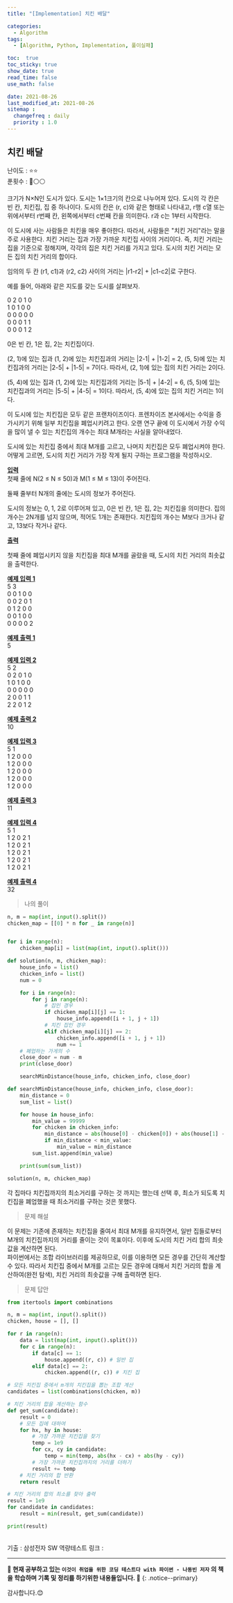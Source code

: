 ```yaml
---
title: "[Implementation] 치킨 배달"

categories:
  - Algorithm
tags:
  - [Algorithm, Python, Implementation, 풀이실패]

toc:  true
toc_sticky: true
show_date: true
read_time: false
use_math: false

date: 2021-08-26
last_modified_at: 2021-08-26
sitemap :
  changefreq : daily
  priority : 1.0
---
```


## 치킨 배달  

난이도 : ⭐⭐  
푼횟수 : 🔴⚪⚪  

크기가 N×N인 도시가 있다. 도시는 1×1크기의 칸으로 나누어져 있다. 도시의 각 칸은 빈 칸, 치킨집, 집 중 하나이다. 도시의 칸은 (r, c)와 같은 형태로 나타내고, r행 c열 또는 위에서부터 r번째 칸, 왼쪽에서부터 c번째 칸을 의미한다. r과 c는 1부터 시작한다.  

이 도시에 사는 사람들은 치킨을 매우 좋아한다. 따라서, 사람들은 "치킨 거리"라는 말을 주로 사용한다. 치킨 거리는 집과 가장 가까운 치킨집 사이의 거리이다. 즉, 치킨 거리는 집을 기준으로 정해지며, 각각의 집은 치킨 거리를 가지고 있다. 도시의 치킨 거리는 모든 집의 치킨 거리의 합이다.  

임의의 두 칸 (r1, c1)과 (r2, c2) 사이의 거리는 |r1-r2| + |c1-c2|로 구한다.  

예를 들어, 아래와 같은 지도를 갖는 도시를 살펴보자.  

0 2 0 1 0  
1 0 1 0 0  
0 0 0 0 0  
0 0 0 1 1  
0 0 0 1 2  

0은 빈 칸, 1은 집, 2는 치킨집이다.  

(2, 1)에 있는 집과 (1, 2)에 있는 치킨집과의 거리는 |2-1| + |1-2| = 2, (5, 5)에 있는 치킨집과의 거리는 |2-5| + |1-5| = 7이다. 따라서, (2, 1)에 있는 집의 치킨 거리는 2이다.  

(5, 4)에 있는 집과 (1, 2)에 있는 치킨집과의 거리는 |5-1| + |4-2| = 6, (5, 5)에 있는 치킨집과의 거리는 |5-5| + |4-5| = 1이다. 따라서, (5, 4)에 있는 집의 치킨 거리는 1이다.  

이 도시에 있는 치킨집은 모두 같은 프랜차이즈이다. 프렌차이즈 본사에서는 수익을 증가시키기 위해 일부 치킨집을 폐업시키려고 한다. 오랜 연구 끝에 이 도시에서 가장 수익을 많이 낼 수 있는  치킨집의 개수는 최대 M개라는 사실을 알아내었다.  

도시에 있는 치킨집 중에서 최대 M개를 고르고, 나머지 치킨집은 모두 폐업시켜야 한다. 어떻게 고르면, 도시의 치킨 거리가 가장 작게 될지 구하는 프로그램을 작성하시오.  

**<u>입력</u>**  
첫째 줄에 N(2 ≤ N ≤ 50)과 M(1 ≤ M ≤ 13)이 주어진다.  

둘째 줄부터 N개의 줄에는 도시의 정보가 주어진다.  

도시의 정보는 0, 1, 2로 이루어져 있고, 0은 빈 칸, 1은 집, 2는 치킨집을 의미한다. 집의 개수는 2N개를 넘지 않으며, 적어도 1개는 존재한다. 치킨집의 개수는 M보다 크거나 같고, 13보다 작거나 같다.  

**<u>출력</u>**  

첫째 줄에 폐업시키지 않을 치킨집을 최대 M개를 골랐을 때, 도시의 치킨 거리의 최솟값을 출력한다.  

**<u>예제 입력 1</u>**  
5 3  
0 0 1 0 0  
0 0 2 0 1  
0 1 2 0 0  
0 0 1 0 0  
0 0 0 0 2  

**<u>예제 출력 1</u>**  
5  

**<u>예제 입력 2</u>**  
5 2  
0 2 0 1 0  
1 0 1 0 0  
0 0 0 0 0  
2 0 0 1 1  
2 2 0 1 2  

**<u>예제 출력 2</u>**  
10  

**<u>예제 입력 3</u>**  
5 1  
1 2 0 0 0  
1 2 0 0 0  
1 2 0 0 0  
1 2 0 0 0  
1 2 0 0 0  

**<u>예제 출력 3</u>**  
11  

**<u>예제 입력 4</u>**  
5 1  
1 2 0 2 1  
1 2 0 2 1  
1 2 0 2 1  
1 2 0 2 1  
1 2 0 2 1  

**<u>예제 출력 4</u>**  
32  

> 나의 풀이  

```python
n, m = map(int, input().split())
chicken_map = [[0] * n for _ in range(n)]


for i in range(n):
    chicken_map[i] = list(map(int, input().split()))

def solution(n, m, chicken_map):
    house_info = list()
    chicken_info = list()
    num = 0

    for i in range(n):
        for j in range(n):
            # 집인 경우
            if chicken_map[i][j] == 1:
                house_info.append([i + 1, j + 1])
            # 치킨 집인 경우
            elif chicken_map[i][j] == 2:
                chicken_info.append([i + 1, j + 1])
                num += 1
    # 폐업하는 가게의 수
    close_door = num - m
    print(close_door)

    searchMinDistance(house_info, chicken_info, close_door)

def searchMinDistance(house_info, chicken_info, close_door):
    min_distance = 0
    sum_list = list()

    for house in house_info:
        min_value = 99999
        for chicken in chicken_info:
            min_distance = abs(house[0] - chicken[0]) + abs(house[1] - chicken[1])
            if min_distance < min_value:
                min_value = min_distance
        sum_list.append(min_value)

    print(sum(sum_list))

solution(n, m, chicken_map)
```  

각 집마다 치킨집까지의 최소거리를 구하는 것 까지는 했는데 선택 후, 최소가 되도록 치킨집을 폐업했을 때 최소거리를 구하는 것은 못했다.  

> 문제 해설  

이 문제는 기존에 존재하는 치킨집을 줄여서 최대 M개를 유지하면서, 일반 집들로부터 M개의 치킨집까지의 거리를 줄이는 것이 목표이다. 이후에 도시의 치킨 거리 합의 최솟값을 계산하면 된다.  
파이썬에서는 조합 라이브러리를 제공하므로, 이를 이용하면 모든 경우를 간단히 계산할 수 있다. 따라서 치킨집 중에서 M개를 고르는 모든 경우에 대해서 치킨 거리의 합을 계산하여(완전 탐색), 치킨 거리의 최솟값을 구해 출력하면 된다.  

> 문제 답안  

```python
from itertools import combinations

n, m = map(int, input().split())
chicken, house = [], []

for r in range(n):
    data = list(map(int, input().split()))
    for c in range(n):
        if data[c] == 1:
            house.append((r, c)) # 일반 집
        elif data[c] == 2:
            chicken.append((r, c)) # 치킨 집

# 모든 치킨집 중에서 m개의 치킨집을 뽑는 조합 계산
candidates = list(combinations(chicken, m))

# 치킨 거리의 합을 계산하는 함수
def get_sum(candidate):
    result = 0
    # 모든 집에 대하여
    for hx, hy in house:
        # 가장 가까운 치킨집을 찾기
        temp = 1e9
        for cx, cy in candidate:
            temp = min(temp, abs(hx - cx) + abs(hy - cy))
        # 가장 가까운 치킨집까지의 거리를 더하기
        result += temp
    # 치킨 거리의 합 반환
    return result

# 치킨 거리의 합의 최소를 찾아 출력
result = 1e9
for candidate in candidates:
    result = min(result, get_sum(candidate))

print(result)
```

<br>
기출 : 삼성전자 SW 역량테스트  
링크 : <https://www.acmicpc.net/problem/15686>  

---
**🐢 현재 공부하고 있는 `이것이 취업을 위한 코딩 테스트다 with 파이썬 - 나동빈 저자` 의 책을 학습하며 기록 및 정리를 하기위한 내용들입니다. 🐢**
{: .notice--primary}

감사합니다.😊
